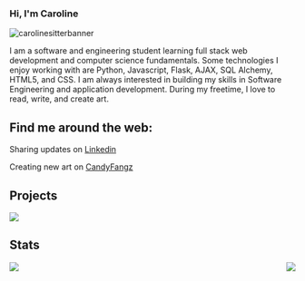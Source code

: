 ### Hi, I'm Caroline

![carolinesitterbanner](https://user-images.githubusercontent.com/101483009/169140648-41aa95f1-f782-41c6-a92f-3dca8bbf666e.jpg)



I am a software and engineering student learning full stack web development and computer science fundamentals. Some technologies I enjoy working with are Python, Javascript, Flask, AJAX, SQL Alchemy, HTML5, and CSS. I am always interested in building my skills in Software Engineering and application development. During my freetime, I love to read, write, and create art. 

## Find me around the web:

Sharing updates on [Linkedin](https://www.linkedin.com/in/carolinesitter/)

Creating new art on [CandyFangz](https://www.candyfangz.com/)

## Projects
<a href="https://github.com/carolinesitter/ArtTown">
  <img src="https://github-readme-stats.vercel.app/api/pin/?username=carolinesitter&repo=ArtTown&theme=gotham&show_owner=true">
</a>


## Stats
<div>
  <img align="left" src="https://github-readme-stats.vercel.app/api/top-langs/?username=carolinesitter&theme=gotham&layout=compact"
</div>

<div>
  <img align="right" src="https://github-readme-streak-stats.herokuapp.com?user=carolinesitter&theme=gotham&date_format=M%20j%5B%2C%20Y%5D"
</div>

